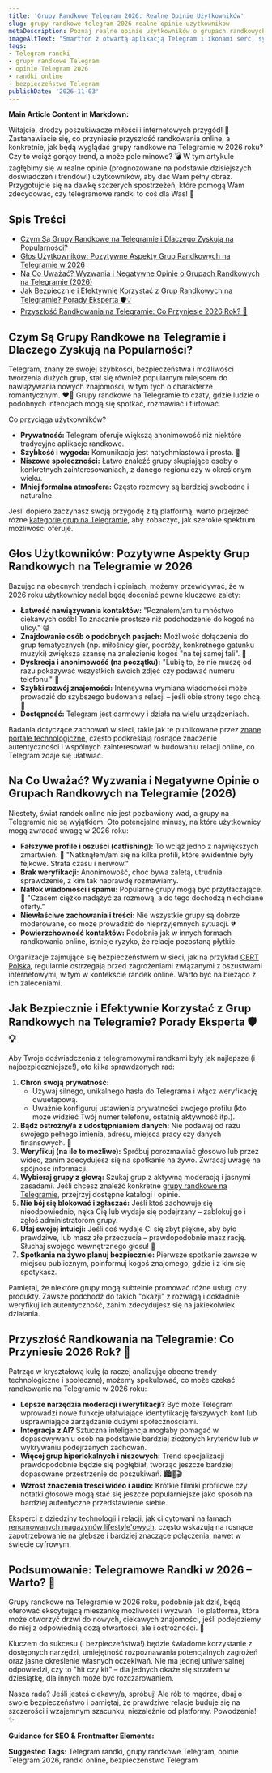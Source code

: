 ```yaml
---
title: 'Grupy Randkowe Telegram 2026: Realne Opinie Użytkowników'
slug: grupy-randkowe-telegram-2026-realne-opinie-uzytkownikow
metaDescription: Poznaj realne opinie użytkowników o grupach randkowych na Telegramie w 2026! Zalety, wady i porady, jak bezpiecznie znaleźć miłość lub flirt online.
imageAltText: "Smartfon z otwartą aplikacją Telegram i ikonami serc, symbolizujący randki online w 2026 roku.\n\n        **Suggested Anchor Text:** \"włącz weryfikację dwuetapową\"\n        **Suggested Target Path:** `/poradniki/telegram-bezpieczenstwo` (lub podobna strona o bezpieczeństwie na Telegramie)\n    2.  **Phrase in article:** \"Jeśli coś wydaje Ci się zbyt piękne, aby było prawdziwe, lub masz złe przeczucia – prawdopodobnie masz rację.\"\n        **Suggested Anchor Text:** \"złe przeczucia\"\n        **Suggested Target Path:** `/artykuly/jak-rozpoznac-oszusta-online` (lub podobny artykuł o rozpoznawaniu oszustw)"
tags:
- Telegram randki
- grupy randkowe Telegram
- opinie Telegram 2026
- randki online
- bezpieczeństwo Telegram
publishDate: '2026-11-03'
---
```


**Main Article Content in Markdown:**

Witajcie, drodzy poszukiwacze miłości i internetowych przygód! 💖 Zastanawiacie się, co przyniesie przyszłość randkowania online, a konkretnie, jak będą wyglądać grupy randkowe na Telegramie w 2026 roku? Czy to wciąż gorący trend, a może pole minowe? 💣 W tym artykule zagłębimy się w realne opinie (prognozowane na podstawie dzisiejszych doświadczeń i trendów!) użytkowników, aby dać Wam pełny obraz. Przygotujcie się na dawkę szczerych spostrzeżeń, które pomogą Wam zdecydować, czy telegramowe randki to coś dla Was! 🧐

## Spis Treści

- [Czym Są Grupy Randkowe na Telegramie i Dlaczego Zyskują na Popularności?](#czym-są-grupy-randkowe-na-telegramie-i-dlaczego-zyskują-na-popularności)
- [Głos Użytkowników: Pozytywne Aspekty Grup Randkowych na Telegramie w 2026](#głos-użytkowników-pozytywne-aspekty-grup-randkowych-na-telegramie-w-2026)
- [Na Co Uważać? Wyzwania i Negatywne Opinie o Grupach Randkowych na Telegramie (2026)](#na-co-uważać-wyzwania-i-negatywne-opinie-o-grupach-randkowych-na-telegramie-2026)
- [Jak Bezpiecznie i Efektywnie Korzystać z Grup Randkowych na Telegramie? Porady Eksperta 🛡️💡](#jak-bezpiecznie-i-efektywnie-korzystać-z-grup-randkowych-na-telegramie-porady-eksperta-️)
- [Przyszłość Randkowania na Telegramie: Co Przyniesie 2026 Rok? 🔮](#przyszłość-randkowania-na-telegramie-co-przyniesie-2026-rok-)

## Czym Są Grupy Randkowe na Telegramie i Dlaczego Zyskują na Popularności?

Telegram, znany ze swojej szybkości, bezpieczeństwa i możliwości tworzenia dużych grup, stał się również popularnym miejscem do nawiązywania nowych znajomości, w tym tych o charakterze romantycznym. ❤️‍🔥 Grupy randkowe na Telegramie to czaty, gdzie ludzie o podobnych intencjach mogą się spotkać, rozmawiać i flirtować.

Co przyciąga użytkowników?
*   **Prywatność:** Telegram oferuje większą anonimowość niż niektóre tradycyjne aplikacje randkowe.
*   **Szybkość i wygoda:** Komunikacja jest natychmiastowa i prosta. 💬
*   **Niszowe społeczności:** Łatwo znaleźć grupy skupiające osoby o konkretnych zainteresowaniach, z danego regionu czy w określonym wieku.
*   **Mniej formalna atmosfera:** Często rozmowy są bardziej swobodne i naturalne.

Jeśli dopiero zaczynasz swoją przygodę z tą platformą, warto przejrzeć różne [kategorie grup na Telegramie](/kategorie), aby zobaczyć, jak szerokie spektrum możliwości oferuje.

## Głos Użytkowników: Pozytywne Aspekty Grup Randkowych na Telegramie w 2026

Bazując na obecnych trendach i opiniach, możemy przewidywać, że w 2026 roku użytkownicy nadal będą doceniać pewne kluczowe zalety:

*   **Łatwość nawiązywania kontaktów:** "Poznałem/am tu mnóstwo ciekawych osób! To znacznie prostsze niż podchodzenie do kogoś na ulicy." 😅
*   **Znajdowanie osób o podobnych pasjach:** Możliwość dołączenia do grup tematycznych (np. miłośnicy gier, podróży, konkretnego gatunku muzyki) zwiększa szansę na znalezienie kogoś "na tej samej fali". 🎯
*   **Dyskrecja i anonimowość (na początku):** "Lubię to, że nie muszę od razu pokazywać wszystkich swoich zdjęć czy podawać numeru telefonu." 🤫
*   **Szybki rozwój znajomości:** Intensywna wymiana wiadomości może prowadzić do szybszego budowania relacji – jeśli obie strony tego chcą. 🚀
*   **Dostępność:** Telegram jest darmowy i działa na wielu urządzeniach.

Badania dotyczące zachowań w sieci, takie jak te publikowane przez [znane portale technologiczne](https://www.exampletechsite.com/online-dating-trends), często podkreślają rosnące znaczenie autentyczności i wspólnych zainteresowań w budowaniu relacji online, co Telegram zdaje się ułatwiać.

## Na Co Uważać? Wyzwania i Negatywne Opinie o Grupach Randkowych na Telegramie (2026)

Niestety, świat randek online nie jest pozbawiony wad, a grupy na Telegramie nie są wyjątkiem. Oto potencjalne minusy, na które użytkownicy mogą zwracać uwagę w 2026 roku:

*   **Fałszywe profile i oszuści (catfishing):** To wciąż jedno z największych zmartwień. 🎣 "Natknąłem/am się na kilka profili, które ewidentnie były fejkowe. Strata czasu i nerwów."
*   **Brak weryfikacji:** Anonimowość, choć bywa zaletą, utrudnia sprawdzenie, z kim tak naprawdę rozmawiamy.
*   **Natłok wiadomości i spamu:** Popularne grupy mogą być przytłaczające. 🤯 "Czasem ciężko nadążyć za rozmową, a do tego dochodzą niechciane oferty."
*   **Niewłaściwe zachowania i treści:** Nie wszystkie grupy są dobrze moderowane, co może prowadzić do nieprzyjemnych sytuacji. 💔
*   **Powierzchowność kontaktów:** Podobnie jak w innych formach randkowania online, istnieje ryzyko, że relacje pozostaną płytkie.

Organizacje zajmujące się bezpieczeństwem w sieci, jak na przykład [CERT Polska](https://www.cert.pl), regularnie ostrzegają przed zagrożeniami związanymi z oszustwami internetowymi, w tym w kontekście randek online. Warto być na bieżąco z ich zaleceniami.

## Jak Bezpiecznie i Efektywnie Korzystać z Grup Randkowych na Telegramie? Porady Eksperta 🛡️💡

Aby Twoje doświadczenia z telegramowymi randkami były jak najlepsze (i najbezpieczniejsze!), oto kilka sprawdzonych rad:

1.  **Chroń swoją prywatność:**
    *   Używaj silnego, unikalnego hasła do Telegrama i włącz weryfikację dwuetapową.
    *   Uważnie konfiguruj ustawienia prywatności swojego profilu (kto może widzieć Twój numer telefonu, ostatnią aktywność itp.).
2.  **Bądź ostrożny/a z udostępnianiem danych:** Nie podawaj od razu swojego pełnego imienia, adresu, miejsca pracy czy danych finansowych. 😬
3.  **Weryfikuj (na ile to możliwe):** Spróbuj porozmawiać głosowo lub przez wideo, zanim zdecydujesz się na spotkanie na żywo. Zwracaj uwagę na spójność informacji.
4.  **Wybieraj grupy z głową:** Szukaj grup z aktywną moderacją i jasnymi zasadami. Jeśli chcesz znaleźć konkretne [grupy randkowe na Telegramie](/randki), przejrzyj dostępne katalogi i opinie.
5.  **Nie bój się blokować i zgłaszać:** Jeśli ktoś zachowuje się nieodpowiednio, nęka Cię lub wydaje się podejrzany – zablokuj go i zgłoś administratorom grupy.
6.  **Ufaj swojej intuicji:** Jeśli coś wydaje Ci się zbyt piękne, aby było prawdziwe, lub masz złe przeczucia – prawdopodobnie masz rację. Słuchaj swojego wewnętrznego głosu! 🧐
7.  **Spotkania na żywo planuj bezpiecznie:** Pierwsze spotkanie zawsze w miejscu publicznym, poinformuj kogoś znajomego, gdzie i z kim się spotykasz.

Pamiętaj, że niektóre grupy mogą subtelnie promować różne usługi czy produkty. Zawsze podchodź do takich "okazji" z rozwagą i dokładnie weryfikuj ich autentyczność, zanim zdecydujesz się na jakiekolwiek działania.

## Przyszłość Randkowania na Telegramie: Co Przyniesie 2026 Rok? 🔮

Patrząc w kryształową kulę (a raczej analizując obecne trendy technologiczne i społeczne), możemy spekulować, co może czekać randkowanie na Telegramie w 2026 roku:

*   **Lepsze narzędzia moderacji i weryfikacji?** Być może Telegram wprowadzi nowe funkcje ułatwiające identyfikację fałszywych kont lub usprawniające zarządzanie dużymi społecznościami.
*   **Integracja z AI?** Sztuczna inteligencja mogłaby pomagać w dopasowywaniu osób na podstawie bardziej złożonych kryteriów lub w wykrywaniu podejrzanych zachowań.
*   **Więcej grup hiperlokalnych i niszowych:** Trend specjalizacji prawdopodobnie będzie się pogłębiał, tworząc jeszcze bardziej dopasowane przestrzenie do poszukiwań. 🏙️🌿🎬
*   **Wzrost znaczenia treści wideo i audio:** Krótkie filmiki profilowe czy notatki głosowe mogą stać się jeszcze popularniejsze jako sposób na bardziej autentyczne przedstawienie siebie.

Eksperci z dziedziny technologii i relacji, jak ci cytowani na łamach [renomowanych magazynów lifestyle'owych](https://www.examplelifestylemag.com/future-of-dating), często wskazują na rosnące zapotrzebowanie na głębsze i bardziej znaczące połączenia, nawet w świecie cyfrowym.

## Podsumowanie: Telegramowe Randki w 2026 – Warto? 🤔

Grupy randkowe na Telegramie w 2026 roku, podobnie jak dziś, będą oferować ekscytującą mieszankę możliwości i wyzwań. To platforma, która może otworzyć drzwi do nowych, ciekawych znajomości, jeśli podejdziemy do niej z odpowiednią dozą otwartości, ale i ostrożności. 🥳

Kluczem do sukcesu (i bezpieczeństwa!) będzie świadome korzystanie z dostępnych narzędzi, umiejętność rozpoznawania potencjalnych zagrożeń oraz jasne określenie własnych oczekiwań. Nie ma jednej uniwersalnej odpowiedzi, czy to "hit czy kit" – dla jednych okaże się strzałem w dziesiątkę, dla innych może być rozczarowaniem.

Nasza rada? Jeśli jesteś ciekawy/a, spróbuj! Ale rób to mądrze, dbaj o swoje bezpieczeństwo i pamiętaj, że prawdziwe relacje buduje się na szczerości i wzajemnym szacunku, niezależnie od platformy. Powodzenia! ✨

**Guidance for SEO & Frontmatter Elements:**




**Suggested Tags:**
Telegram randki, grupy randkowe Telegram, opinie Telegram 2026, randki online, bezpieczeństwo Telegram
